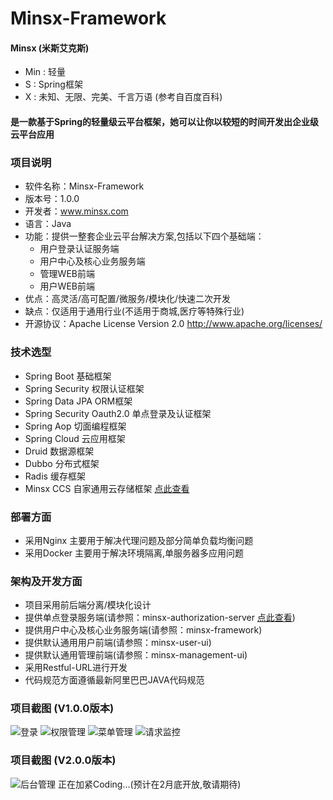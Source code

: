 # Minsx-Framework

#### Minsx (米斯艾克斯)
+ Min : 轻量 
+ S : Spring框架 
+ X : 未知、无限、完美、千言万语 (参考自百度百科)
#### 是一款基于Spring的轻量级云平台框架，她可以让你以较短的时间开发出企业级云平台应用

### 项目说明
+ 软件名称：Minsx-Framework
+ 版本号：1.0.0
+ 开发者：www.minsx.com
+ 语言：Java
+ 功能：提供一整套企业云平台解决方案,包括以下四个基础端：
	+ 用户登录认证服务端  
	+ 用户中心及核心业务服务端
	+ 管理WEB前端
	+ 用户WEB前端
+ 优点：高灵活/高可配置/微服务/模块化/快速二次开发
+ 缺点：仅适用于通用行业(不适用于商城,医疗等特殊行业)
+ 开源协议：Apache License Version 2.0 http://www.apache.org/licenses/
				
### 技术选型
+ Spring Boot 基础框架
+ Spring Security 权限认证框架
+ Spring Data JPA ORM框架
+ Spring Security Oauth2.0 单点登录及认证框架
+ Spring Aop 切面编程框架
+ Spring Cloud 云应用框架
+ Druid 数据源框架
+ Dubbo 分布式框架
+ Radis 缓存框架
+ Minsx CCS 自家通用云存储框架 [点此查看](https://github.com/MinsxCloud/minsx-ccs)

### 部署方面
+ 采用Nginx 主要用于解决代理问题及部分简单负载均衡问题
+ 采用Docker 主要用于解决环境隔离,单服务器多应用问题


### 架构及开发方面
+ 项目采用前后端分离/模块化设计
+ 提供单点登录服务端(请参照：minsx-authorization-server [点此查看](https://github.com/MinsxCloud/minsx-authorization-server))
+ 提供用户中心及核心业务服务端(请参照：minsx-framework)
+ 提供默认通用用户前端(请参照：minsx-user-ui)
+ 提供默认通用管理前端(请参照：minsx-management-ui)
+ 采用Restful-URL进行开发
+ 代码规范方面遵循最新阿里巴巴JAVA代码规范

### 项目截图 (V1.0.0版本)
![登录](https://raw.githubusercontent.com/MinsxCloud/minsx-framework/master/docs/image/login.png "登录")
![权限管理](https://raw.githubusercontent.com/MinsxCloud/minsx-framework/master/docs/image/auth.png "权限管理")
![菜单管理](https://raw.githubusercontent.com/MinsxCloud/minsx-framework/master/docs/image/menu.png "菜单管理")
![请求监控](https://raw.githubusercontent.com/MinsxCloud/minsx-framework/master/docs/image/request.png "请求监控")

### 项目截图 (V2.0.0版本)
![后台管理](https://raw.githubusercontent.com/MinsxCloud/minsx-framework/master/docs/image2.0/admin.png "后台管理")
正在加紧Coding...(预计在2月底开放,敬请期待)
